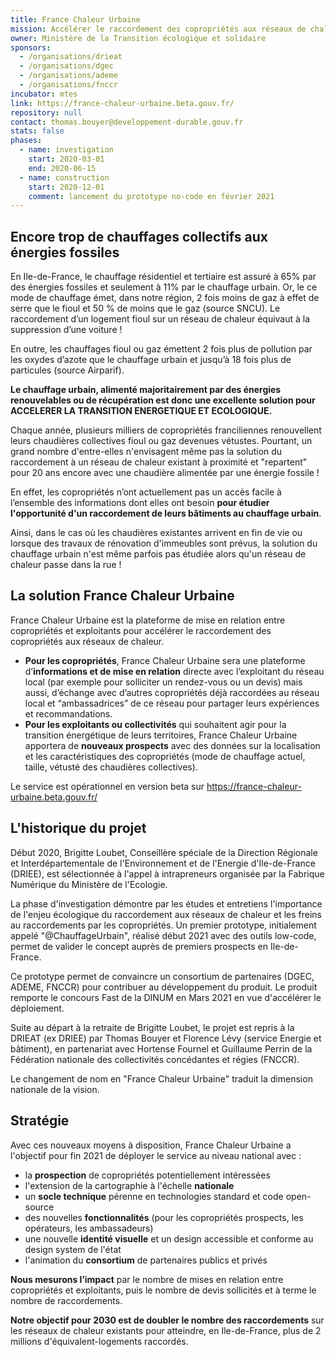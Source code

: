 ```yaml
---
title: France Chaleur Urbaine
mission: Accélérer le raccordement des copropriétés aux réseaux de chaleur
owner: Ministère de la Transition écologique et solidaire
sponsors:
  - /organisations/drieat
  - /organisations/dgec
  - /organisations/ademe
  - /organisations/fnccr
incubator: mtes
link: https://france-chaleur-urbaine.beta.gouv.fr/
repository: null
contact: thomas.bouyer@developpement-durable.gouv.fr
stats: false
phases:
  - name: investigation
    start: 2020-03-01
    end: 2020-06-15
  - name: construction
    start: 2020-12-01
    comment: lancement du prototype no-code en février 2021
---
```

## Encore trop de chauffages collectifs aux énergies fossiles

En Ile-de-France, le chauffage résidentiel et tertiaire est assuré à 65% par des énergies fossiles et seulement à 11% par le chauffage urbain. Or, le ce mode de chauffage émet, dans notre région, 2 fois moins de gaz à effet de serre que le fioul et 50 % de moins que le gaz (source SNCU). Le raccordement d’un logement fioul sur un réseau de chaleur équivaut à la suppression d’une voiture !

En outre, les chauffages fioul ou gaz émettent 2 fois plus de pollution par les oxydes d’azote que le chauffage urbain et jusqu’à 18 fois plus de particules (source Airparif). 

**Le chauffage urbain, alimenté majoritairement par des énergies renouvelables ou de récupération est donc une excellente solution pour ACCELERER LA TRANSITION ENERGETIQUE ET ECOLOGIQUE.**

Chaque année, plusieurs milliers de copropriétés franciliennes renouvellent leurs chaudières collectives fioul ou gaz devenues vétustes. Pourtant, un grand nombre d'entre-elles n'envisagent même pas la solution du raccordement à un réseau de chaleur existant à proximité et "repartent" pour 20 ans encore avec une chaudière alimentée par une énergie fossile !

En effet, les copropriétés n’ont actuellement pas un accès facile à l’ensemble des informations dont elles ont besoin **pour étudier l'opportunité d'un raccordement de leurs bâtiments au chauffage urbain**. 

Ainsi, dans le cas où les chaudières existantes arrivent en fin de vie ou lorsque des travaux de rénovation d'immeubles sont prévus, la solution du chauffage urbain n'est même parfois pas étudiée alors qu'un réseau de chaleur passe dans la rue !

## La solution France Chaleur Urbaine

France Chaleur Urbaine est la plateforme de mise en relation entre copropriétés et exploitants pour accélérer le raccordement des copropriétés aux réseaux de chaleur.

* **Pour les copropriétés**, France Chaleur Urbaine sera une plateforme d’**informations et de mise en relation** directe avec l’exploitant du réseau local (par exemple pour solliciter un rendez-vous ou un devis) mais aussi, d’échange avec d’autres copropriétés déjà raccordées au réseau local et “ambassadrices” de ce réseau pour partager leurs expériences et recommandations.
* **Pour les exploitants ou collectivités** qui souhaitent agir pour la transition énergétique de leurs territoires, France Chaleur Urbaine apportera de **nouveaux prospects** avec des données sur la localisation et les caractéristiques des copropriétés (mode de chauffage actuel, taille, vétusté des chaudières collectives).

Le service est opérationnel en version beta sur https://france-chaleur-urbaine.beta.gouv.fr/

## L'historique du projet

Début 2020, Brigitte Loubet, Conseillère spéciale de la Direction Régionale et Interdépartementale de l'Environnement et de l'Energie d'Ile-de-France (DRIEE), est sélectionnée à l'appel à intrapreneurs organisée par la Fabrique Numérique du Ministère de l'Ecologie.

La phase d'investigation démontre par les études et entretiens l'importance de l'enjeu écologique du raccordement aux réseaux de chaleur et les freins au raccordements par les copropriétés. Un premier prototype, initialement appelé "@ChauffageUrbain", réalisé début 2021 avec des outils low-code, permet de valider le concept auprès de premiers prospects en Ile-de-France.  

Ce prototype permet de convaincre un consortium de partenaires (DGEC, ADEME, FNCCR) pour contribuer au développement du produit. Le produit remporte le concours Fast de la DINUM en Mars 2021 en vue d'accélérer le déploiement. 

Suite au départ à la retraite de Brigitte Loubet, le projet est repris à la DRIEAT (ex DRIEE) par Thomas Bouyer et Florence Lévy (service Energie et bâtiment), en partenariat avec Hortense Fournel et Guillaume Perrin de la Fédération nationale des collectivités concédantes et régies (FNCCR).

Le changement de nom en "France Chaleur Urbaine" traduit la dimension nationale de la vision.

## Stratégie

Avec ces nouveaux moyens à disposition, France Chaleur Urbaine a l'objectif pour fin 2021 de déployer le service au niveau national avec : 

* la **prospection** de copropriétés potentiellement intéressées
* l'extension de la cartographie à l'échelle **nationale**
* un **socle technique** pérenne en technologies standard et code open-source
* des nouvelles **fonctionnalités** (pour les copropriétés prospects, les opérateurs, les ambassadeurs)
* une nouvelle **identité visuelle** et un design accessible et conforme au design system de l'état
* l'animation du **consortium** de partenaires publics et privés

**Nous mesurons l’impact** par le nombre de mises en relation entre copropriétés et exploitants, puis le nombre de devis sollicités et à terme le nombre de raccordements.

**Notre objectif pour 2030 est de doubler le nombre des raccordements** sur les réseaux de chaleur existants pour atteindre, en Ile-de-France, plus de 2 millions d'équivalent-logements raccordés.